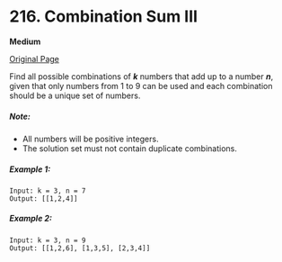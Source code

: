 # 216. Combination Sum III

**Medium**

[Original Page](https://leetcode.com/problems/combination-sum-iii/)

Find all possible combinations of ___k___ numbers that add up to a number ___n___, given that only numbers from 1 to 9 can be used and each combination should be a unique set of numbers.

##### Note:
- All numbers will be positive integers.
- The solution set must not contain duplicate combinations.

##### Example 1:
```
Input: k = 3, n = 7
Output: [[1,2,4]]
```

##### Example 2:
```
Input: k = 3, n = 9
Output: [[1,2,6], [1,3,5], [2,3,4]]
```
